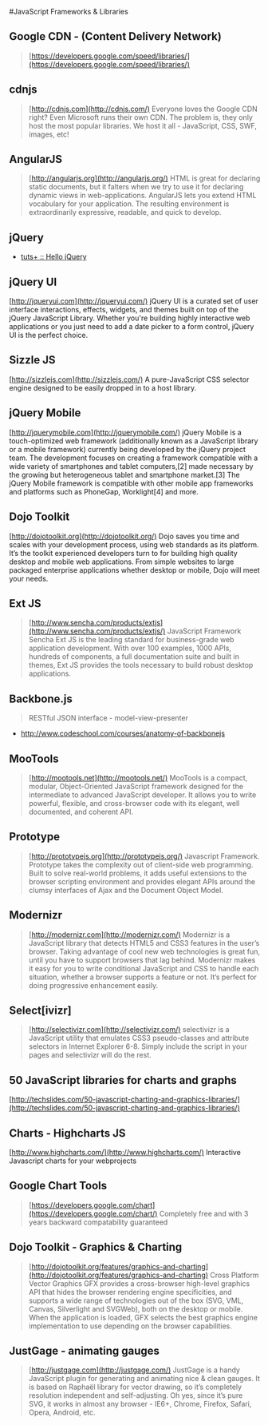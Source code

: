 #JavaScript Frameworks & Libraries

## Google CDN - (Content Delivery Network)
> [https://developers.google.com/speed/libraries/](https://developers.google.com/speed/libraries/)

## cdnjs
>[http://cdnjs.com](http://cdnjs.com/)
Everyone loves the Google CDN right? Even Microsoft runs their own CDN.
The problem is, they only host the most popular libraries.
We host it all - JavaScript, CSS, SWF, images, etc!

## AngularJS
>[http://angularjs.org](http://angularjs.org/)
HTML is great for declaring static documents, but it falters when we try to use it for declaring dynamic views in web-applications. AngularJS lets you extend HTML vocabulary for your application. The resulting environment is extraordinarily expressive, readable, and quick to develop.

## jQuery
* [tuts+ ::  Hello jQuery](https://tutsplus.com/lesson/hello-jquery/)

## jQuery UI
[http://jqueryui.com](http://jqueryui.com/)
jQuery UI is a curated set of user interface interactions, effects, widgets, and themes built on top of the jQuery JavaScript Library. Whether you're building highly interactive web applications or you just need to add a date picker to a form control, jQuery UI is the perfect choice.

## Sizzle JS
[http://sizzlejs.com](http://sizzlejs.com/)
A pure-JavaScript CSS selector engine designed to be easily dropped in to a host library.

## jQuery Mobile
[http://jquerymobile.com](http://jquerymobile.com/)
jQuery Mobile is a touch-optimized web framework (additionally known as a JavaScript library or a mobile framework) currently being developed by the jQuery project team. The development focuses on creating a framework compatible with a wide variety of smartphones and tablet computers,[2] made necessary by the growing but heterogeneous tablet and smartphone market.[3] The jQuery Mobile framework is compatible with other mobile app frameworks and platforms such as PhoneGap, Worklight[4] and more.


## Dojo Toolkit
[http://dojotoolkit.org](http://dojotoolkit.org/)
Dojo saves you time and scales with your development process, using web standards as its platform. It’s the toolkit experienced developers turn to for building high quality desktop and mobile web applications.
From simple websites to large packaged enterprise applications whether desktop or mobile, Dojo will meet your needs.

## Ext JS
> [http://www.sencha.com/products/extjs](http://www.sencha.com/products/extjs/)
JavaScript Framework
Sencha Ext JS is the leading standard for business-grade web application development. With over 100 examples, 1000 APIs, hundreds of components, a full documentation suite and built in themes, Ext JS provides the tools necessary to build robust desktop applications.

## Backbone.js
> RESTful JSON interface - model-view-presenter
* http://www.codeschool.com/courses/anatomy-of-backbonejs

## MooTools
>[http://mootools.net](http://mootools.net/)
MooTools is a compact, modular, Object-Oriented JavaScript framework designed for the intermediate to advanced JavaScript developer. It allows you to write powerful, flexible, and cross-browser code with its elegant, well documented, and coherent API.

## Prototype
>[http://prototypejs.org](http://prototypejs.org/)
Javascript Framework.
Prototype takes the complexity out of client-side web programming. Built to solve real-world problems, it adds useful extensions to the browser scripting environment and provides elegant APIs around the clumsy interfaces of Ajax and the Document Object Model.

## Modernizr
>[http://modernizr.com](http://modernizr.com/)
Modernizr is a JavaScript library that detects HTML5 and CSS3 features in the user’s browser.
Taking advantage of cool new web technologies is great fun, until you have to support browsers that lag behind. Modernizr makes it easy for you to write conditional JavaScript and CSS to handle each situation, whether a browser supports a feature or not. It’s perfect for doing progressive enhancement easily.

## Select[ivizr]
> [http://selectivizr.com](http://selectivizr.com/)
selectivizr is a JavaScript utility that emulates CSS3 pseudo-classes and attribute selectors in Internet Explorer 6-8. Simply include the script in your pages and selectivizr will do the rest.

## 50 JavaScript libraries for charts and graphs
[http://techslides.com/50-javascript-charting-and-graphics-libraries/](http://techslides.com/50-javascript-charting-and-graphics-libraries/)

## Charts - Highcharts JS
[http://www.highcharts.com/](http://www.highcharts.com/)
Interactive Javascript charts for your webprojects

## Google Chart Tools
> [https://developers.google.com/chart](https://developers.google.com/chart/)
Completely free and with 3 years backward compatability guaranteed

## Dojo Toolkit - Graphics & Charting
> [http://dojotoolkit.org/features/graphics-and-charting](http://dojotoolkit.org/features/graphics-and-charting)
Cross Platform Vector Graphics
GFX provides a cross-browser high-level graphics API that hides the browser rendering engine specificities, and supports a wide range of technologies out of the box (SVG, VML, Canvas, Silverlight and SVGWeb), both on the desktop or mobile. When the application is loaded, GFX selects the best graphics engine implementation to use depending on the browser capabilities.

## JustGage - animating gauges
> [http://justgage.com](http://justgage.com/)
JustGage is a handy JavaScript plugin for generating and animating nice & clean gauges. It is based on Raphaël library for vector drawing, so it’s completely resolution independent and self-adjusting.
Oh yes, since it’s pure SVG, it works in almost any browser - IE6+, Chrome, Firefox, Safari, Opera, Android, etc.
